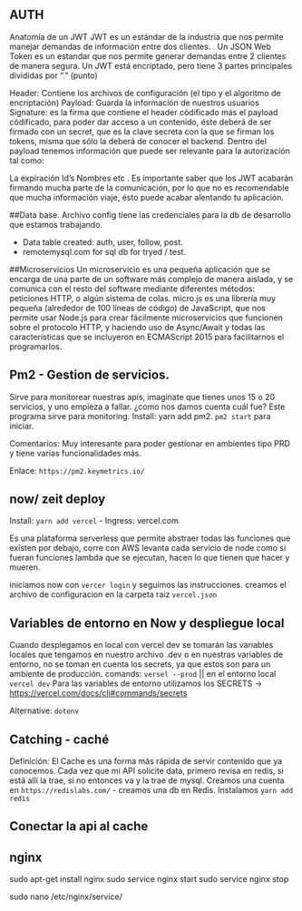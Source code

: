 ## AUTH

Anatomía de un JWT
JWT es un estándar de la industria que nos permite manejar demandas de información entre dos clientes.
.
Un JSON Web Token es un estandar que nos permite generar demandas entre 2 clientes de manera segura.
Un JWT está encriptado, pero tiene 3 partes principales divididas por “.” (punto)

Header: Contiene los archivos de configuración (el tipo y el algoritmo de encriptación)
Payload: Guarda la información de nuestros usuarios
Signature: es la firma que contiene el header códificado más el payload códificado, para poder dar acceso a un contenido, éste deberá de ser firmado con un secret, que es la clave secreta con la que se firman los tokens, misma que sólo la deberá de conocer el backend.
Dentro del payload tenemos información que puede ser relevante para la autorización tal como:

La expiración
Id’s
Nombres
etc
.
Es importante saber que los JWT acabarán firmando mucha parte de la comunicación, por lo que no es recomendable que mucha información viaje, ésto puede acabar alentando tu aplicación.


##Data base. 
Archivo config tiene las credenciales para la db de desarrollo que estamos trabajando.


- Data table created: auth, user, follow, post.
- remotemysql.com for sql db for tryed / test.


##Microservicios
Un microservicio es una pequeña aplicación que se encarga de una parte de un software más complejo de manera aislada, y se comunica con el resto del software mediante diferentes métodos: peticiones HTTP, o algún sistema de colas. micro.js es una librería muy pequeña (alrededor de 100 líneas de código) de JavaScript, que nos permite usar Node.js para crear fácilmente microservicios que funcionen sobre el protocolo HTTP, y haciendo uso de Async/Await y todas las características que se incluyeron en ECMAScript 2015 para facilitarnos el programarlos.

## Pm2 - Gestion de servicios.
Sirve para monitorear nuestras apis, imaginate que tienes unos 15 o 20 servicios, y uno empieza a fallar. ¿como nos damos cuenta cuál fue? Este programa sirve para monitoring. Install: yarn add pm2. 
`pm2 start` para iniciar. 

Comentarios: Muy interesante   para poder gestionar en ambientes tipo PRD y tiene varias funcionalidades más.

Enlace: `https://pm2.keymetrics.io/`

## now/ zeit deploy 
Install: `yarn add vercel` -  Ingress: vercel.com

Es una plataforma serverless que permite abstraer todas las funciones que existen por debajo, corre con AWS levanta cada servicio de node como si fueran funciones lambda que se ejecutan, hacen lo que tienen que hacer y mueren.

iniciamos now con `vercer login` y seguimos las instrucciones.
creamos el archivo de configuracion en la carpeta raiz `vercel.json`

##  Variables de entorno en Now y despliegue local
Cuando desplegamos en local con vercel dev se tomarán las variables locales que tengamos en nuestro archivo .dev o en nuestras variables de entorno, no se toman en cuenta los secrets, ya que estos son para un ambiente de producción.
comands: `versel --prod` || en el entorno local `vercel dev`
Para las variables de entorno utilizamos los SECRETS -> https://vercel.com/docs/cli#commands/secrets

Alternative: `dotenv`

## Catching - caché
Definición: El Cache es una forma más rápida de servir contenido que ya conocemos. Cada vez que mi API solicite data, primero revisa en redis, si está allí la trae, si no entonces va y la trae de mysql.
Creamos una cuenta en `https://redislabs.com/` -  creamos una db en Redis.
Instalamos `yarn add redis`

## Conectar la api al cache


## nginx 
sudo apt-get install nginx
sudo service nginx start
sudo service nginx stop

sudo nano /etc/nginx/service/
